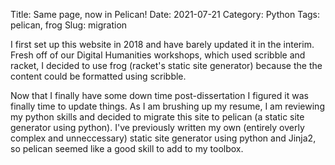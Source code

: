 Title: Same page, now in Pelican!
Date: 2021-07-21
Category: Python
Tags: pelican, frog
Slug: migration

I first set up this website in 2018 and have barely updated it in the interim. Fresh off of our Digital Humanities workshops, which used scribble and racket, I decided to use frog (racket's static site generator) because the the content could be formatted using scribble. 

Now that I finally have some down time post-dissertation I figured it was finally time to update things. As I am brushing up my resume, I am reviewing my python skills and decided to migrate this site to pelican (a static site generator using python). I've previously written my own (entirely overly complex and unneccessary) static site generator using python and Jinja2, so pelican seemed like a good skill to add to my toolbox. 